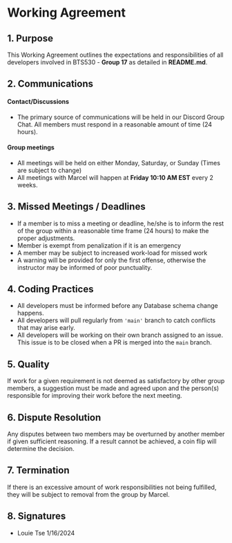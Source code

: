# Working Agreement

## 1. Purpose
This Working Agreement outlines the expectations and responsibilities of all developers involved in BTS530 - __Group 17__ as detailed in __README.md__.

## 2. Communications
#### **Contact/Discussions**
- The primary source of communications will be held in our Discord Group Chat. All members must respond in a reasonable amount of time (24 hours).
#### **Group meetings**
- All meetings will be held on either Monday, Saturday, or Sunday (Times are subject to change)
- All meetings with Marcel will happen at **Friday 10:10 AM EST** every 2 weeks.
  
## 3. Missed Meetings / Deadlines
- If a member is to miss a meeting or deadline, he/she is to inform the rest of the group within a reasonable time frame (24 hours) to make the proper adjustments.
- Member is exempt from penalization if it is an emergency
- A member may be subject to increased work-load for missed work
- A warning will be provided for only the first offense, otherwise the instructor may be informed of poor punctuality.

## 4. Coding Practices
- All developers must be informed before any Database schema change happens.
- All developers will pull regularly from `'main'` branch to catch conflicts that may arise early.
- All developers will be working on their own branch assigned to an issue. This issue is to be closed when a PR is merged into the ``main`` branch.

## 5. Quality
If work for a given requirement is not deemed as satisfactory by other group members, a suggestion must be made and agreed upon and the person(s) responsible for improving their work before the next meeting.

## 6. Dispute Resolution
Any disputes between two members may be overturned by another member if given sufficient reasoning. If a result cannot be achieved, a coin flip will determine the decision.

## 7. Termination
If there is an excessive amount of work responsibilities not being fulfilled, they will be subject to removal from the group by Marcel.

## 8. Signatures
- Louie Tse 1/16/2024
